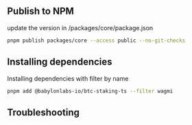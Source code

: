 
## Publish to NPM

update the version in /packages/core/package.json

```bash
pnpm publish packages/core --access public --no-git-checks
```

## Installing dependencies

Installing dependencies with filter by name

```bash
pnpm add @babylonlabs-io/btc-staking-ts --filter wagmi
```

## Troubleshooting

